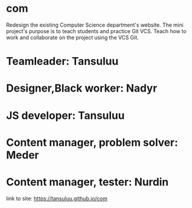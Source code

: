 # com
Redesign the existing Computer Science department's website. The mini project's purpose is to teach students and practice Git VCS. Teach how to work and collaborate on the project using the VCS Git.
# Teamleader: Tansuluu 
# Designer,Black worker: Nadyr
# JS developer: Tansuluu
# Content manager, problem solver: Meder
# Content manager, tester: Nurdin
link to site: https://tansuluu.github.io/com
